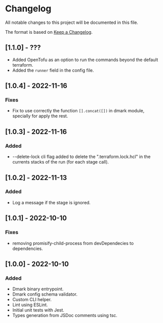 # Changelog

All notable changes to this project will be documented in this file.

The format is based on [Keep a Changelog](https://keepachangelog.com/en/1.0.0/).

## [1.1.0] - ???
- Added OpenTofu as an option to run the commands beyond the default terraform.
- Added the `runner` field in the config file.

## [1.0.4] - 2022-11-16
### Fixes
- Fix to use correctly the function `[].concat([])` in dmark module, specially for apply the rest.

## [1.0.3] - 2022-11-16
### Added
- --delete-lock cli flag added to delete the ".terraform.lock.hcl" in the currents stacks of the run (for each stage call).

## [1.0.2] - 2022-11-13
### Added
- Log a message if the stage is ignored.

## [1.0.1] - 2022-10-10
### Fixes
- removing promisify-child-process from devDependecies to dependencies.


## [1.0.0] - 2022-10-10
### Added
- Dmark binary entrypoint.
- Dmark config schema validator.
- Custom CLI helper.
- Lint using ESLint.
- Initial unit tests with Jest.
- Types generation from JSDoc comments using tsc.